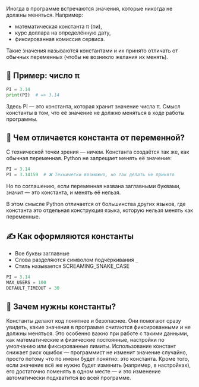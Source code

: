 Иногда в программе встречаются значения, которые никогда не должны меняться. Например:

- математическая константа π (пи),
- курс доллара на определённую дату,
- фиксированная комиссия сервиса.

Такие значения называются константами и их принято отличать от обычных переменных (чтобы не возникло желания их менять).

## 🔢 Пример: число π

```python
PI = 3.14
print(PI)  # => 3.14
```

Здесь PI — это константа, которая хранит значение числа π.
Смысл константы в том, что её значение не должно меняться в ходе работы программы.

## 🧱 Чем отличается константа от переменной?

С технической точки зрения — ничем. Константа создаётся так же, как обычная переменная. Python не запрещает менять её значение:

```python
PI = 3.14
PI = 3.14159  # ❌ Технически возможно, но так делать не принято
```

Но по соглашению, если переменная названа заглавными буквами, значит — это константа, и менять её нельзя.

В этом смысле Python отличается от большинства других языков, где константа это отдельная конструкция языка, которую нельзя менять как переменные.

## ✍️ Как оформляются константы

- Все буквы заглавные
- Слова разделяются символом подчёркивания `_`
- Стиль называется SCREAMING_SNAKE_CASE

```python
PI = 3.14
MAX_USERS = 100
DEFAULT_TIMEOUT = 30
```

## 🧠 Зачем нужны константы?

Константы делают код понятнее и безопаснее. Они помогают сразу увидеть, какие значения в программе считаются фиксированными и не должны меняться. Это особенно важно при работе с такими данными, как математические и физические постоянные, настройки по умолчанию или фиксированные лимиты. Использование констант снижает риск ошибок — программист не изменит значение случайно, просто потому что по имени будет понятно: это константа. Кроме того, если значение всё же нужно будет изменить (например, в настройках), его достаточно поменять в одном месте — и это изменение автоматически подхватится во всей программе.
